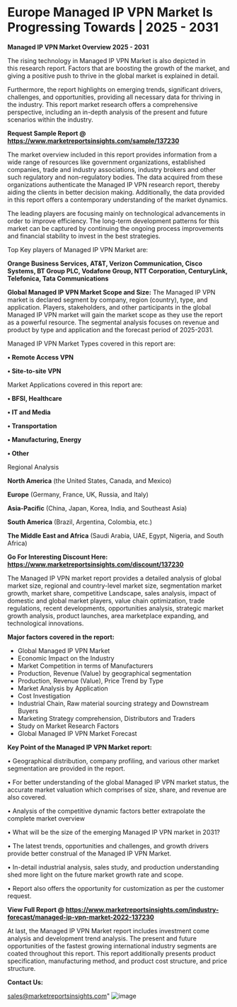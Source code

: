 # Europe Managed IP VPN Market Is Progressing Towards | 2025 - 2031

<Strong> Managed IP VPN Market Overview 2025 - 2031</strong>

The rising technology in Managed IP VPN Market is also depicted in this research report. Factors that are boosting the growth of the market, and giving a positive push to thrive in the global market is explained in detail.

Furthermore, the report highlights on emerging trends, significant drivers, challenges, and opportunities, providing all necessary data for thriving in the industry. This report market research offers a comprehensive perspective, including an in-depth analysis of the present and future scenarios within the industry.

<strong>Request Sample Report @ <a href=https://www.marketreportsinsights.com/sample/137230>https://www.marketreportsinsights.com/sample/137230</a></strong>

The market overview included in this report provides information from a wide range of resources like government organizations, established companies, trade and industry associations, industry brokers and other such regulatory and non-regulatory bodies. The data acquired from these organizations authenticate the Managed IP VPN research report, thereby aiding the clients in better decision making. Additionally, the data provided in this report offers a contemporary understanding of the market dynamics.

The leading players are focusing mainly on technological advancements in order to improve efficiency. The long-term development patterns for this market can be captured by continuing the ongoing process improvements and financial stability to invest in the best strategies.

Top Key players of Managed IP VPN Market are:

<strong>Orange Business Services, AT&T, Verizon Communication, Cisco Systems, BT Group PLC, Vodafone Group, NTT Corporation, CenturyLink, Telefonica, Tata Communications</strong>

<strong><b>Global Managed IP VPN Market Scope and Size:</b></strong>
The Managed IP VPN market is declared segment by company, region (country), type, and application. Players, stakeholders, and other participants in the global Managed IP VPN market will gain the market scope as they use the report as a powerful resource. The segmental analysis focuses on revenue and product by type and application and the forecast period of 2025-2031.

Managed IP VPN Market Types covered in this report are:

<strong>• Remote Access VPN

• Site-to-site VPN</strong>

Market Applications covered in this report are:

<strong>• BFSI, Healthcare

• IT and Media

• Transportation

• Manufacturing, Energy

• Other</strong> 

Regional Analysis

<strong>North America</strong> (the United States, Canada, and Mexico)

<strong>Europe</strong> (Germany, France, UK, Russia, and Italy)

<strong>Asia-Pacific</strong> (China, Japan, Korea, India, and Southeast Asia)

<strong>South America</strong> (Brazil, Argentina, Colombia, etc.)

<strong>The Middle East and Africa</strong> (Saudi Arabia, UAE, Egypt, Nigeria, and South Africa)

<strong>Go For Interesting Discount Here: <a href=https://www.marketreportsinsights.com/discount/137230>https://www.marketreportsinsights.com/discount/137230</a></strong>

The Managed IP VPN market report provides a detailed analysis of global market size, regional and country-level market size, segmentation market growth, market share, competitive Landscape, sales analysis, impact of domestic and global market players, value chain optimization, trade regulations, recent developments, opportunities analysis, strategic market growth analysis, product launches, area marketplace expanding, and technological innovations.

<strong><b>Major factors covered in the report:</b></strong>
<ul>
  <li>Global Managed IP VPN Market </li>
  <li>Economic Impact on the Industry</li>
  <li>Market Competition in terms of Manufacturers</li>
  <li>Production, Revenue (Value) by geographical segmentation</li>
  <li>Production, Revenue (Value), Price Trend by Type</li>
  <li>Market Analysis by Application</li>
  <li>Cost Investigation</li>
  <li>Industrial Chain, Raw material sourcing strategy and Downstream Buyers</li>
  <li>Marketing Strategy comprehension, Distributors and Traders</li>
  <li>Study on Market Research Factors</li>
  <li>Global Managed IP VPN Market Forecast</li>
</ul>

<strong><b>Key Point of the Managed IP VPN Market report:</b></strong>

• Geographical distribution, company profiling, and various other market segmentation are provided in the report.

• For better understanding of the global Managed IP VPN market status, the accurate market valuation which comprises of size, share, and revenue are also covered.

• Analysis of the competitive dynamic factors better extrapolate the complete market overview

• What will be the size of the emerging Managed IP VPN market in 2031?

• The latest trends, opportunities and challenges, and growth drivers provide better construal of the Managed IP VPN Market.

• In-detail industrial analysis, sales study, and production understanding shed more light on the future market growth rate and scope.

• Report also offers the opportunity for customization as per the customer request.

<strong><b>View Full Report @ <a href=https://www.marketreportsinsights.com/industry-forecast/managed-ip-vpn-market-2022-137230>https://www.marketreportsinsights.com/industry-forecast/managed-ip-vpn-market-2022-137230</a></b></strong>


At last, the Managed IP VPN Market report includes investment come analysis and development trend analysis. The present and future opportunities of the fastest growing international industry segments are coated throughout this report. This report additionally presents product specification, manufacturing method, and product cost structure, and price structure.

<strong>Contact Us:</strong>

sales@marketreportsinsights.com"
![image](https://github.com/user-attachments/assets/7e6a2cd3-8c8f-4ffa-930a-772ad0a5b8bb)
